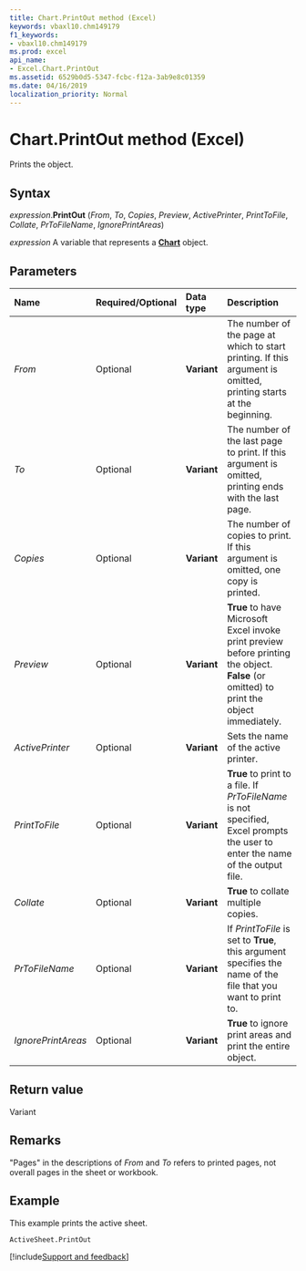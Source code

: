 ```yaml
---
title: Chart.PrintOut method (Excel)
keywords: vbaxl10.chm149179
f1_keywords:
- vbaxl10.chm149179
ms.prod: excel
api_name:
- Excel.Chart.PrintOut
ms.assetid: 6529b0d5-5347-fcbc-f12a-3ab9e8c01359
ms.date: 04/16/2019
localization_priority: Normal
---
```



# Chart.PrintOut method (Excel)

Prints the object.


## Syntax

_expression_.**PrintOut** (_From_, _To_, _Copies_, _Preview_, _ActivePrinter_, _PrintToFile_, _Collate_, _PrToFileName_, _IgnorePrintAreas_)

_expression_ A variable that represents a **[Chart](Excel.Chart(object).md)** object.


## Parameters

|Name|Required/Optional|Data type|Description|
|:-----|:-----|:-----|:-----|
| _From_|Optional| **Variant**|The number of the page at which to start printing. If this argument is omitted, printing starts at the beginning.|
| _To_|Optional| **Variant**|The number of the last page to print. If this argument is omitted, printing ends with the last page.|
| _Copies_|Optional| **Variant**|The number of copies to print. If this argument is omitted, one copy is printed.|
| _Preview_|Optional| **Variant**| **True** to have Microsoft Excel invoke print preview before printing the object. **False** (or omitted) to print the object immediately.|
| _ActivePrinter_|Optional| **Variant**|Sets the name of the active printer.|
| _PrintToFile_|Optional| **Variant**| **True** to print to a file. If _PrToFileName_ is not specified, Excel prompts the user to enter the name of the output file.|
| _Collate_|Optional| **Variant**| **True** to collate multiple copies.|
| _PrToFileName_|Optional| **Variant**|If _PrintToFile_ is set to **True**, this argument specifies the name of the file that you want to print to.|
| _IgnorePrintAreas_|Optional| **Variant**| **True** to ignore print areas and print the entire object.|

## Return value

Variant


## Remarks

"Pages" in the descriptions of _From_ and _To_ refers to printed pages, not overall pages in the sheet or workbook.


## Example

This example prints the active sheet.

```vb
ActiveSheet.PrintOut
```


[!include[Support and feedback](~/includes/feedback-boilerplate.md)]